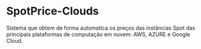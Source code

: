 # SpotPrice-Clouds

Sistema que obtem de forma automatica os preços das instâncias Spot das principais plataformas de computação em nuvem: AWS, AZURE e Google Cloud.
